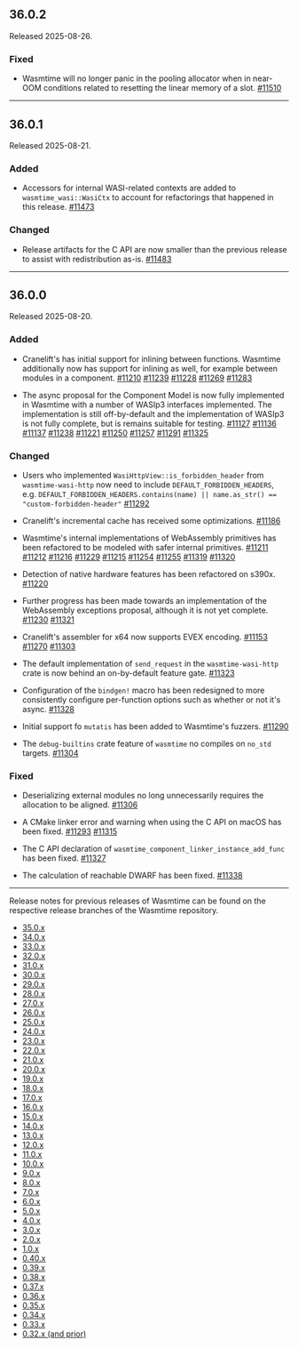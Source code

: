 ## 36.0.2

Released 2025-08-26.

### Fixed

* Wasmtime will no longer panic in the pooling allocator when in near-OOM
  conditions related to resetting the linear memory of a slot.
  [#11510](https://github.com/bytecodealliance/wasmtime/pull/11510)

--------------------------------------------------------------------------------

## 36.0.1

Released 2025-08-21.

### Added

* Accessors for internal WASI-related contexts are added to
  `wasmtime_wasi::WasiCtx` to account for refactorings that happened in this
  release.
  [#11473](https://github.com/bytecodealliance/wasmtime/pull/11473)

### Changed

* Release artifacts for the C API are now smaller than the previous release to
  assist with redistribution as-is.
  [#11483](https://github.com/bytecodealliance/wasmtime/pull/11483)

--------------------------------------------------------------------------------

## 36.0.0

Released 2025-08-20.

### Added

* Cranelift's has initial support for inlining between functions. Wasmtime
  additionally now has support for inlining as well, for example between modules
  in a component.
  [#11210](https://github.com/bytecodealliance/wasmtime/pull/11210)
  [#11239](https://github.com/bytecodealliance/wasmtime/pull/11239)
  [#11228](https://github.com/bytecodealliance/wasmtime/pull/11228)
  [#11269](https://github.com/bytecodealliance/wasmtime/pull/11269)
  [#11283](https://github.com/bytecodealliance/wasmtime/pull/11283)

* The async proposal for the Component Model is now fully implemented in
  Wasmtime with a number of WASIp3 interfaces implemented. The implementation
  is still off-by-default and the implementation of WASIp3 is not fully
  complete, but is remains suitable for testing.
  [#11127](https://github.com/bytecodealliance/wasmtime/pull/11127)
  [#11136](https://github.com/bytecodealliance/wasmtime/pull/11136)
  [#11137](https://github.com/bytecodealliance/wasmtime/pull/11137)
  [#11238](https://github.com/bytecodealliance/wasmtime/pull/11238)
  [#11221](https://github.com/bytecodealliance/wasmtime/pull/11221)
  [#11250](https://github.com/bytecodealliance/wasmtime/pull/11250)
  [#11257](https://github.com/bytecodealliance/wasmtime/pull/11257)
  [#11291](https://github.com/bytecodealliance/wasmtime/pull/11291)
  [#11325](https://github.com/bytecodealliance/wasmtime/pull/11325)

### Changed

* Users who implemented `WasiHttpView::is_forbidden_header` from
  `wasmtime-wasi-http` now need to include `DEFAULT_FORBIDDEN_HEADERS`, e.g.
  `DEFAULT_FORBIDDEN_HEADERS.contains(name) || name.as_str() ==
  "custom-forbidden-header"`
  [#11292](https://github.com/bytecodealliance/wasmtime/pull/11292)

* Cranelift's incremental cache has received some optimizations.
  [#11186](https://github.com/bytecodealliance/wasmtime/pull/11186)

* Wasmtime's internal implementations of WebAssembly primitives has been
  refactored to be modeled with safer internal primitives.
  [#11211](https://github.com/bytecodealliance/wasmtime/pull/11211)
  [#11212](https://github.com/bytecodealliance/wasmtime/pull/11212)
  [#11216](https://github.com/bytecodealliance/wasmtime/pull/11216)
  [#11229](https://github.com/bytecodealliance/wasmtime/pull/11229)
  [#11215](https://github.com/bytecodealliance/wasmtime/pull/11215)
  [#11254](https://github.com/bytecodealliance/wasmtime/pull/11254)
  [#11255](https://github.com/bytecodealliance/wasmtime/pull/11255)
  [#11319](https://github.com/bytecodealliance/wasmtime/pull/11319)
  [#11320](https://github.com/bytecodealliance/wasmtime/pull/11320)

* Detection of native hardware features has been refactored on s390x.
  [#11220](https://github.com/bytecodealliance/wasmtime/pull/11220)

* Further progress has been made towards an implementation of the WebAssembly
  exceptions proposal, although it is not yet complete.
  [#11230](https://github.com/bytecodealliance/wasmtime/pull/11230)
  [#11321](https://github.com/bytecodealliance/wasmtime/pull/11321)

* Cranelift's assembler for x64 now supports EVEX encoding.
  [#11153](https://github.com/bytecodealliance/wasmtime/pull/11153)
  [#11270](https://github.com/bytecodealliance/wasmtime/pull/11270)
  [#11303](https://github.com/bytecodealliance/wasmtime/pull/11303)

* The default implementation of `send_request` in the `wasmtime-wasi-http` crate
  is now behind an on-by-default feature gate.
  [#11323](https://github.com/bytecodealliance/wasmtime/pull/11323)

* Configuration of the `bindgen!` macro has been redesigned to more consistently
  configure per-function options such as whether or not it's async.
  [#11328](https://github.com/bytecodealliance/wasmtime/pull/11328)

* Initial support fo `mutatis` has been added to Wasmtime's fuzzers.
  [#11290](https://github.com/bytecodealliance/wasmtime/pull/11290)

* The `debug-builtins` crate feature of `wasmtime` no compiles on `no_std`
  targets.
  [#11304](https://github.com/bytecodealliance/wasmtime/pull/11304)

### Fixed

* Deserializing external modules no long unnecessarily requires the allocation
  to be aligned.
  [#11306](https://github.com/bytecodealliance/wasmtime/pull/11306)

* A CMake linker error and warning when using the C API on macOS has been fixed.
  [#11293](https://github.com/bytecodealliance/wasmtime/pull/11293)
  [#11315](https://github.com/bytecodealliance/wasmtime/pull/11315)

* The C API declaration of `wasmtime_component_linker_instance_add_func` has
  been fixed.
  [#11327](https://github.com/bytecodealliance/wasmtime/pull/11327)

* The calculation of reachable DWARF has been fixed.
  [#11338](https://github.com/bytecodealliance/wasmtime/pull/11338)

--------------------------------------------------------------------------------

Release notes for previous releases of Wasmtime can be found on the respective
release branches of the Wasmtime repository.

<!-- ARCHIVE_START -->
* [35.0.x](https://github.com/bytecodealliance/wasmtime/blob/release-35.0.0/RELEASES.md)
* [34.0.x](https://github.com/bytecodealliance/wasmtime/blob/release-34.0.0/RELEASES.md)
* [33.0.x](https://github.com/bytecodealliance/wasmtime/blob/release-33.0.0/RELEASES.md)
* [32.0.x](https://github.com/bytecodealliance/wasmtime/blob/release-32.0.0/RELEASES.md)
* [31.0.x](https://github.com/bytecodealliance/wasmtime/blob/release-31.0.0/RELEASES.md)
* [30.0.x](https://github.com/bytecodealliance/wasmtime/blob/release-30.0.0/RELEASES.md)
* [29.0.x](https://github.com/bytecodealliance/wasmtime/blob/release-29.0.0/RELEASES.md)
* [28.0.x](https://github.com/bytecodealliance/wasmtime/blob/release-28.0.0/RELEASES.md)
* [27.0.x](https://github.com/bytecodealliance/wasmtime/blob/release-27.0.0/RELEASES.md)
* [26.0.x](https://github.com/bytecodealliance/wasmtime/blob/release-26.0.0/RELEASES.md)
* [25.0.x](https://github.com/bytecodealliance/wasmtime/blob/release-25.0.0/RELEASES.md)
* [24.0.x](https://github.com/bytecodealliance/wasmtime/blob/release-24.0.0/RELEASES.md)
* [23.0.x](https://github.com/bytecodealliance/wasmtime/blob/release-23.0.0/RELEASES.md)
* [22.0.x](https://github.com/bytecodealliance/wasmtime/blob/release-22.0.0/RELEASES.md)
* [21.0.x](https://github.com/bytecodealliance/wasmtime/blob/release-21.0.0/RELEASES.md)
* [20.0.x](https://github.com/bytecodealliance/wasmtime/blob/release-20.0.0/RELEASES.md)
* [19.0.x](https://github.com/bytecodealliance/wasmtime/blob/release-19.0.0/RELEASES.md)
* [18.0.x](https://github.com/bytecodealliance/wasmtime/blob/release-18.0.0/RELEASES.md)
* [17.0.x](https://github.com/bytecodealliance/wasmtime/blob/release-17.0.0/RELEASES.md)
* [16.0.x](https://github.com/bytecodealliance/wasmtime/blob/release-16.0.0/RELEASES.md)
* [15.0.x](https://github.com/bytecodealliance/wasmtime/blob/release-15.0.0/RELEASES.md)
* [14.0.x](https://github.com/bytecodealliance/wasmtime/blob/release-14.0.0/RELEASES.md)
* [13.0.x](https://github.com/bytecodealliance/wasmtime/blob/release-13.0.0/RELEASES.md)
* [12.0.x](https://github.com/bytecodealliance/wasmtime/blob/release-12.0.0/RELEASES.md)
* [11.0.x](https://github.com/bytecodealliance/wasmtime/blob/release-11.0.0/RELEASES.md)
* [10.0.x](https://github.com/bytecodealliance/wasmtime/blob/release-10.0.0/RELEASES.md)
* [9.0.x](https://github.com/bytecodealliance/wasmtime/blob/release-9.0.0/RELEASES.md)
* [8.0.x](https://github.com/bytecodealliance/wasmtime/blob/release-8.0.0/RELEASES.md)
* [7.0.x](https://github.com/bytecodealliance/wasmtime/blob/release-7.0.0/RELEASES.md)
* [6.0.x](https://github.com/bytecodealliance/wasmtime/blob/release-6.0.0/RELEASES.md)
* [5.0.x](https://github.com/bytecodealliance/wasmtime/blob/release-5.0.0/RELEASES.md)
* [4.0.x](https://github.com/bytecodealliance/wasmtime/blob/release-4.0.0/RELEASES.md)
* [3.0.x](https://github.com/bytecodealliance/wasmtime/blob/release-3.0.0/RELEASES.md)
* [2.0.x](https://github.com/bytecodealliance/wasmtime/blob/release-2.0.0/RELEASES.md)
* [1.0.x](https://github.com/bytecodealliance/wasmtime/blob/release-1.0.0/RELEASES.md)
* [0.40.x](https://github.com/bytecodealliance/wasmtime/blob/release-0.40.0/RELEASES.md)
* [0.39.x](https://github.com/bytecodealliance/wasmtime/blob/release-0.39.0/RELEASES.md)
* [0.38.x](https://github.com/bytecodealliance/wasmtime/blob/release-0.38.0/RELEASES.md)
* [0.37.x](https://github.com/bytecodealliance/wasmtime/blob/release-0.37.0/RELEASES.md)
* [0.36.x](https://github.com/bytecodealliance/wasmtime/blob/release-0.36.0/RELEASES.md)
* [0.35.x](https://github.com/bytecodealliance/wasmtime/blob/release-0.35.0/RELEASES.md)
* [0.34.x](https://github.com/bytecodealliance/wasmtime/blob/release-0.34.0/RELEASES.md)
* [0.33.x](https://github.com/bytecodealliance/wasmtime/blob/release-0.33.0/RELEASES.md)
* [0.32.x (and prior)](https://github.com/bytecodealliance/wasmtime/blob/release-0.32.0/RELEASES.md)
